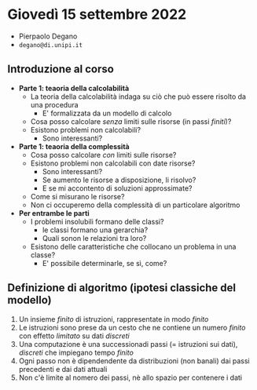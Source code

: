 # Giovedì 15 settembre 2022

- Pierpaolo Degano
- `degano@di.unipi.it`

## Introduzione al corso

- **Parte 1: teaoria della calcolabilità**
    - La teoria della calcolabilità indaga su ciò che può essere risolto da una procedura
        - E' formalizzata da un modello di calcolo
    - Cosa posso calcolare *senza* limiti sulle risorse (in passi *finiti*)?
    - Esistono problemi non calcolabili?
        - Sono interessanti?
- **Parte 1: teaoria della complessità**
    - Cosa posso calcolare *con* limiti sulle risorse?
    - Esistono problemi non calcolabili con date risorse?
        - Sono interessanti?
        - Se aumento le risorse a disposizione, li risolvo?
        - E se mi accontento di soluzioni approssimate?
    - Come si misurano le risorse?
    - Non ci occuperemo della complessità di un particolare algoritmo
- **Per entrambe le parti**
    - I problemi insolubili formano delle classi?
        - le classi formano una gerarchia?
        - Quali sonon le relazioni tra loro?
    - Esistono delle caratteristiche che collocano un problema in una classe?
        - E' possibile determinarle, se sì, come?


## Definizione di algoritmo (ipotesi classiche del modello)

1. Un insieme *finito* di istruzioni, rappresentate in modo *finito*
2. Le istruzioni sono prese da un cesto che ne contiene un numero *finito* con effetto *limitato* su dati *discreti*
3. Una computazione è una successionadi passi (= istruzioni sui dati), *discreti* che impiegano tempo *finito*
4. Ogni passo non è dipendendente da distribuzioni (non banali) dai passi precedenti e dai dati attuali
5. Non c'è limite al nomero dei passi, nè allo spazio per contenere i dati
